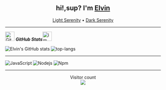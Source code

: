 <h2 align="center">hi!,sup? I'm <a href="https://github.com/ElvinLord31">Elvin</a></h2>
<p align="center">
  <a href="https://lightserenity.cf/">Light Serenity</a> •
  <a href="https://darkserenity.cf/">Dark Serenity</a>
</p>

---
 <img src="https://i.pinimg.com/originals/fb/b2/6b/fbb26b2b715e34b206d226d798bb186e.gif" width="30px" alt="GitHub-Status"/>&nbsp;<i><b>GitHub Stats</b></i><img src="https://media.giphy.com/media/8UHRm5oY4k4FDxq5QG/giphy.gif" width="30px" alt="im king"/></p>
![Elvin's GitHub stats](https://github-readme-stats.vercel.app/api?username=ElvinLord31&theme=dark&show_icons=true)
  <img src="https://github-readme-stats.vercel.app/api/top-langs/?username=ItzRazvyy&layout=compact&theme=dark" alt="top-langs" />
</p>

---

![JavaScript](https://img.shields.io/badge/-JavaScript-%23F7DF1C?style=flat-square&logo=javascript&logoColor=000000&labelColor=%23F7DF1C&color=%23FFCE5A)
![Nodejs](https://img.shields.io/badge/-Nodejs-339933?style=flat-square&logo=Node.js&logoColor=ffffff)
![Npm](https://img.shields.io/badge/-npm-CB3837?style=flat-square&logo=npm)

---

<p align="center"> 
  Visitor count<br>
  <img src="https://github.com/ElvinLord31" />
</p>

